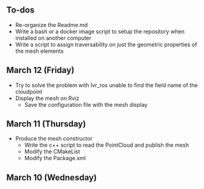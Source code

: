 ## To-dos
- Re-organize the Readme.md
- Write a bash or a docker image script to setup the repository when installed on another computer
- Write a script to assign traversability on just the geometric properties of the mesh elements

## March 12 (Friday)
- Try to solve the problem with lvr_ros unable to find the field name of the cloudpoint
- Display the mesh on Rviz
  - Save the configuration file with the mesh display

## March 11 (Thursday)
- Produce the mesh constructor
  - Write the c++ script to read the PointCloud and publish the mesh
  - Modify the CMakeList 
  - Modify the Package.xml 

## March 10 (Wednesday)


